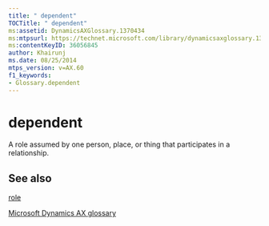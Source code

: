 ```yaml
---
title: " dependent"
TOCTitle: " dependent"
ms:assetid: DynamicsAXGlossary.1370434
ms:mtpsurl: https://technet.microsoft.com/library/dynamicsaxglossary.1370434(v=AX.60)
ms:contentKeyID: 36056845
author: Khairunj
ms.date: 08/25/2014
mtps_version: v=AX.60
f1_keywords:
- Glossary.dependent
---
```


# dependent

A role assumed by one person, place, or thing that participates in a relationship.

## See also

[role](role.md)

[Microsoft Dynamics AX glossary](glossary/microsoft-dynamics-ax-glossary.md)

  


